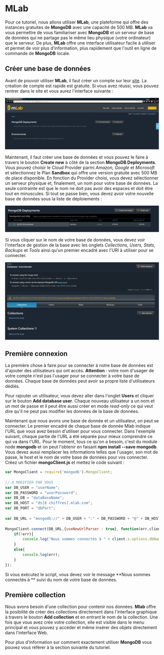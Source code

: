 # MLab

Pour ce tutoriel, nous allons utiliser **MLab**, une plateforme qui offre des instances gratuites de **MongoDB** avec une capacité de 500 MB. **MLab** va vous permettre de vous familiariser avec **MongoDB** et un serveur de base de données qui ne partage pas le même lieu physique (votre ordinateur) que le serveur. De plus, **MLab** offre une interface utilisateur facile à utiliser et permet de voir plus d'information, plus rapidement que l'outil en ligne de commande de **MongoDB** locale.

## Créer une base de données

Avant de pouvoir utiliser **MLab**, il faut créer un compte sur leur [site](mlab.com). La création de compte est rapide est gratuite. Si vous avez réussi, vous pouvez rentrer dans le site et vous aurez l'interface suivante :

![mLab interface](./../../../assets/images/mLabInterface.PNG)

Maintenant, il faut créer une base de données et vous pouvez le faire à travers le bouton **Create new** à côté de la section **MongoDB Deployments**. Vous pouvez choisir le Cloud Provider parmi _Amazon, Google_ et _Microsoft_ et sélectionnez le Plan **Sandbox** qui offre une version gratuite avec 500 MB de place disponible. En fonction du Provider choisi, vous devez sélectionner un serveur physique et, finalement, un nom pour votre base de données. La seule contrainte est que le nom ne doit pas avoir des espaces et doit être tout en minuscules. Si tout se passe bien, vous devez avoir votre nouvelle base de données sous la liste de déploiements :

![mLab deployment](./../../../assets/images/mLabDB.PNG)

Si vous cliquer sur le nom de votre base de données, vous devez voir l'interface de gestion de la base avec les onglets _Collections, Users, Stats, Backups_ et _Tools_ ainsi qu'un premier encadré avec l'URI à utiliser pour se connecter.


![mLab details](./../../../assets/images/mLabDBDetails.PNG)

## Première connexion

La première chose à faire pour se connecter à notre base de données est d'ajouter des utilisateurs qui ont accès. **Attention** : votre nom d'usager de votre compte n'est pas l'usager pour se connecter à votre base de données. Chaque base de données peut avoir sa propre liste d'utilisateurs dédiés.

Pour rajouter un utilisateur, vous devez aller dans l'onglet **Users** et cliquer sur le bouton **Add database user**. Chaque nouveau utilisateur a un nom et un mot de passe et il peut être aussi créer en mode _read-only_ ce qui veut dire qu'il ne peut pas modifier les données de la base de données.

Maintenant que nous avons une base de donnée et un utilisateur, on peut se connecter. Le premier encadré de chaque base de donnée Mlab indique l'URL que vous avez besoin d'utiliser pour vous connecter. Dans l'exemple suivant, chaque partie de l'URL a été séparée pour mieux comprendre ce qui va dans l'URL. Pour le moment, tous ce qu'on a besoin, c'est du module node **mongodb** et on peut l'obtenir en faisant **npm install --save mongodb**. Vous devez aussi remplacer les informations telles que l'usager, son mot de passe, le host et le nom de votre base de données pour vos connecter. Créez un fichier **mongoClient.js** et mettez le code suivant :

```js
var MongoClient = require('mongodb').MongoClient;

// À MODIFIER PAR VOUS
var DB_USER = "userName";
var DB_PASSWORD = "userPassword";
var DB_DB = "dataBaseName";
var DB_HOST = "ds[6 chiffres].mlab.com";
var DB_PORT = "dbPort";

var DB_URL = "mongodb://" + DB_USER + ":" + DB_PASSWORD + "@" + DB_HOST + ":" + DB_PORT + "/" + DB_DB;

MongoClient.connect(DB_URL,{useNewUrlParser : true}, function(err,client){
	if(!err){
		console.log("Nous sommes connectés à " + client.s.options.dbName);
	}
	else{
		console.log(err);
	}
});
```
Si vous exécutez le script, vous devez voir le message **Nous sommes connectés à ** suivi du nom de votre base de données.


## Première collection

Nous avons besoin d'une collection pour contenir nos données. **Mlab** offre la posibilité de créer des collections directement dans l'interface graphique à travers le bouton **Add collection** et en entrant le nom de la collection. Une fois que vous avez crée votre collection, elle est visible dans le menu principal et vous pouvez y accéder et même insérer des objets directement dans l'interface Web.


Pour plus d'information sur comment exactement utiliser **MongoDB** vous pouvez vous référer à la section suivante du tutoriel.
